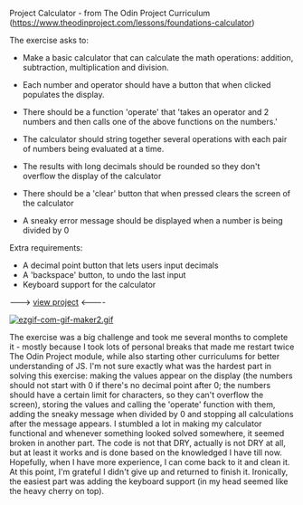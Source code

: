 Project Calculator - from The Odin Project Curriculum (https://www.theodinproject.com/lessons/foundations-calculator)

The exercise asks to:

- Make a basic calculator that can calculate the math operations: addition, subtraction, multiplication and division.

- Each number and operator should have a button that when clicked populates the display.

- There should be a function 'operate' that 'takes an operator and 2 numbers and then calls one of the above functions on the numbers.'

- The calculator should string together several operations with each pair of numbers being evaluated at a time.

- The results with long decimals should be rounded so they don't overflow the display of the calculator

- There should be a 'clear' button that when pressed clears the screen of the calculator

- A sneaky error message should be displayed when a number is being divided by 0

Extra requirements:

- A decimal point button that lets users input decimals
- A 'backspace' button, to undo the last input
- Keyboard support for the calculator

---> [view project](https://freefallrush.github.io/calculator/) <----

[![ezgif-com-gif-maker2.gif](https://i.postimg.cc/mDg4xCQM/ezgif-com-gif-maker2.gif)](https://postimg.cc/3yVVmyfJ)

The exercise was a big challenge and took me several months to complete it - mostly because I took lots of personal breaks that made me restart twice The Odin Project module, while also starting other curriculums for better understanding of JS.
I'm not sure exactly what was the hardest part in solving this exercise: making the values appear on the display (the numbers should not start with 0 if there's no decimal point after 0; the numbers should have a certain limit for characters, so they can't overflow the screen), storing the values and calling the 'operate' function with them, adding the sneaky message when divided by 0 and stopping all calculations after the message appears. I stumbled a lot in making my calculator functional and whenever something looked solved somewhere, it seemed broken in another part.
The code is not that DRY, actually is not DRY at all, but at least it works and is done based on the knowledged I have till now. Hopefully, when I have more experience, I can come back to it and clean it.
At this point, I'm grateful I didn't give up and returned to finish it.
Ironically, the easiest part was adding the keyboard support (in my head seemed like the heavy cherry on top).
